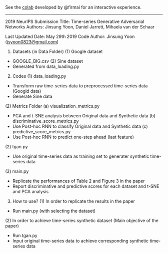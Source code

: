 See the [colab](https://colab.research.google.com/drive/1aenzDNjZjRHdR9YO1iPBTrzoTrqYaHtQ?usp=sharing) developed by @firmai for an interactive experience.  


-------


2019 NeurIPS Submission
Title: Time-series Generative Adversarial Networks
Authors: Jinsung Yoon, Daniel Jarrett, Mihaela van der Schaar

Last Updated Date: May 29th 2019
Code Author: Jinsung Yoon (jsyoon0823@gmail.com)

1. Datasets (in Data Folder)
(1) Google dataset
- GOOGLE_BIG.csv
(2) Sine dataset
- Generated from data_loading.py 

2. Codes
(1) data_loading.py
- Transform raw time-series data to preprocessed time-series data (Googld data)
- Generate Sine data

(2) Metrics Folder
  (a) visualization_metrics.py
  - PCA and t-SNE analysis between Original data and Synthetic data
  (b) discriminative_score_metrics.py
  - Use Post-hoc RNN to classify Original data and Synthetic data
  (c) predictive_score_metrics.py
  - Use Post-hoc RNN to predict one-step ahead (last feature)

(2) tgan.py
- Use original time-series data as training set to generater synthetic time-series data

(3) main.py
- Replicate the performances of Table 2 and Figure 3 in the paper
- Report discriminative and predictive scores for each dataset and t-SNE and PCA analysis

3. How to use?
(1) In order to replicate the results in the paper
- Run main.py (with selecting the dataset)

(2) In order to achieve time-series synthetic dataset (Main objective of the paper)
- Run tgan.py
- Input original time-series data to achieve corresponding synthetic time-series data
